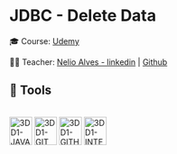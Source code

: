 # JDBC - Delete Data


🎓 Course: [Udemy](https://www.udemy.com/course/java-curso-completo/)

👨‍🏫 Teacher: [Nelio Alves - linkedin](https://www.linkedin.com/in/nelio-alves/) | [Github](https://github.com/acenelio)


## 🧰 Tools

<div style="display: inline_block"><br>
  <img align="center" alt="3DD1-JAVA" height="50" width="40" src="https://cdn.jsdelivr.net/gh/devicons/devicon/icons/java/java-original.svg">
  <img align="center" alt="3DD1-GIT" height="50" width="40" src="https://cdn.jsdelivr.net/gh/devicons/devicon/icons/git/git-original.svg">
  <img align="center" alt="3DD1-GITHUB" height="50" width="40" src="https://cdn.jsdelivr.net/gh/devicons/devicon/icons/github/github-original.svg">
  <img align="center" alt="3DD1-INTELLIJ" height="50" width="40" src="https://cdn.jsdelivr.net/gh/devicons/devicon/icons/intellij/intellij-original.svg">
</div>
